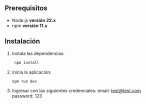 ## Prerequisitos

- Node.js **versión 22.x** 
- npm **versión 11.x** 

## Instalación

1. Instala las dependencias:

   ```bash  
    npm install
    ```
2. Inicia la aplicación:

    ```bash
    npm run dev
    ```

3. Ingresar con las siguientes credenciales:
   email: test@test.com
   password: 123
